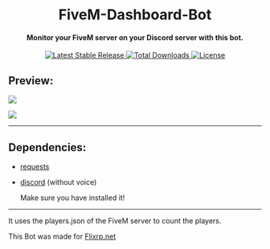 <div align="center">
  <p>
    <h1>
      FiveM-Dashboard-Bot
    </h1>
    <h4>Monitor your FiveM server on your Discord server with this bot.</h4>
  </p>
  <p>
    <a href="https://github.com/Commandserver/FiveM-Dashboard-Bot/releases">
      <img src="https://img.shields.io/github/release/Commandserver/FiveM-Dashboard-Bot.svg?style=flat" alt="Latest Stable Release" />
    </a>
    <a href="https://github.com/Commandserver/FiveM-Dashboard-Bot/releases">
      <img src="https://img.shields.io/github/downloads/Commandserver/FiveM-Dashboard-Bot/total.svg?style=flat&color=green" alt="Total Downloads" />
    </a>
    <a href="https://github.com/Commandserver/FiveM-Dashboard-Bot/blob/master/LICENSE">
      <img src="https://img.shields.io/github/license/Commandserver/FiveM-Dashboard-Bot.svg?style=flat" alt="License" />
    </a>
  </p>
</div>

## Preview:

![](https://camo.githubusercontent.com/ee8c96a89212b49bf45bae41efba2112082a1dc7e5cadc8315af3268c2936465/68747470733a2f2f692e696d6775722e636f6d2f6947614d76586d2e706e67)

![](https://camo.githubusercontent.com/2d6b2194dd4e1d3563e0e7de9a0b8c81bd271da797b716d5fa8952c72ea4b58c/68747470733a2f2f692e696d6775722e636f6d2f525268697950632e706e67)

<hr>

## Dependencies:

- [requests](https://pypi.org/project/requests/)
- [discord](https://pypi.org/project/discord.py/) (without voice)
  
    Make sure you have installed it!

<hr>

It uses the players.json of the FiveM server to count the players.

This Bot was made for [Flixrp.net](https://www.flixrp.net/)
